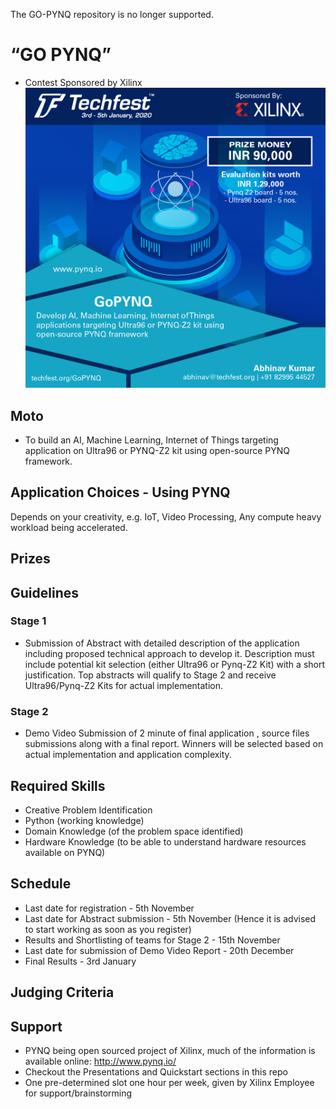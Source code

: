 The GO-PYNQ repository is no longer supported.

# “GO PYNQ” 
- Contest Sponsored by Xilinx
![GO PYNQ](./logo.JPG)

## Moto
- To build an AI, Machine Learning, Internet of Things targeting application on Ultra96 or PYNQ-Z2 kit using open-source PYNQ framework.

## Application Choices - Using PYNQ
Depends on your creativity, e.g. IoT, Video Processing, Any compute heavy
workload being accelerated.

## Prizes

## Guidelines
### Stage 1 
- Submission of Abstract with detailed description of the application including proposed
technical approach to develop it. Description must include potential kit selection (either Ultra96 or
Pynq-Z2 Kit) with a short justification. Top abstracts will qualify to Stage 2 and receive
Ultra96/Pynq-Z2 Kits for actual implementation.
### Stage 2 
- Demo Video Submission of 2 minute of final application , source files submissions along with
a final report. Winners will be selected based on actual implementation and application complexity.

## Required Skills

- Creative Problem Identification
- Python (working knowledge)
- Domain Knowledge (of the problem space identified)
- Hardware Knowledge (to be able to understand hardware resources available on PYNQ)

## Schedule
- Last date for registration - 5th November
- Last date for Abstract submission - 5th November (Hence it is advised to start working as soon as you
register)
- Results and Shortlisting of teams for Stage 2 - 15th November
- Last date for submission of Demo Video Report - 20th December
- Final Results - 3rd January

## Judging Criteria

## Support

- PYNQ being open sourced project of Xilinx, much of the information is available online: http://www.pynq.io/
- Checkout the Presentations and Quickstart sections in this repo
- One pre-determined slot one hour per week, given by Xilinx Employee for support/brainstorming 
